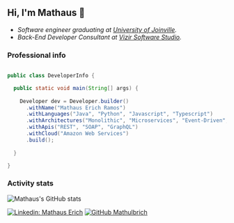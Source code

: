 ## Hi, I'm Mathaus 👋

* _Software engineer graduating at [University of Joinville](https://www.univille.edu.br)._
* _Back-End Developer Consultant at [Vizir Software Studio](https://vizir.com.br)._


### Professional info

```java

public class DeveloperInfo {

  public static void main(String[] args) {
    
    Developer dev = Developer.builder()
      .withName("Mathaus Erich Ramos")
      .withLanguages("Java", "Python", "Javascript", "Typescript")
      .withArchitectures("Monolithic", "Microservices", "Event-Driven", "MVC")
      .withApis("REST", "SOAP", "GraphQL")
      .withCloud("Amazon Web Services")
      .build();
    
  }

}
```

### Activity stats
![Mathaus's GitHub stats](https://github-readme-stats.vercel.app/api?username=mathulbrich&show_icons=true&theme=radical)

[![Linkedin: Mathaus Erich](https://img.shields.io/badge/-Mathaus%20Erich-blue?style=flat-square&logo=Linkedin&logoColor=white&link=https://www.linkedin.com/in/mathaus-erich-ramos-9b7a51135/)](https://www.linkedin.com/in/mathaus-erich-ramos-9b7a51135/)
[![GitHub Mathulbrich](https://img.shields.io/github/followers/Mathulbrich?label=follow&style=social)](https://github.com/Mathulbrich)
